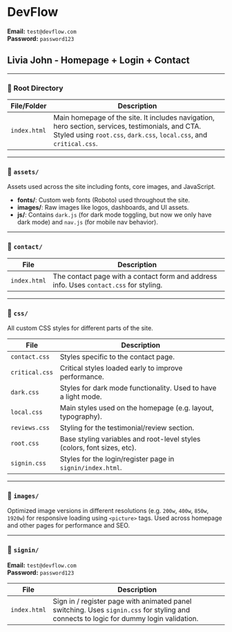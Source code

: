 # DevFlow

**Email:** `test@devflow.com`  
**Password:** `password123`

## Livia John - Homepage + Login + Contact 

---

### 🔹 Root Directory

| File/Folder        | Description |
|--------------------|-------------|
| `index.html`       | Main homepage of the site. It includes navigation, hero section, services, testimonials, and CTA. Styled using `root.css`, `dark.css`, `local.css`, and `critical.css`. |

---

### 📁 `assets/`

Assets used across the site including fonts, core images, and JavaScript.

- **fonts/**: Custom web fonts (Roboto) used throughout the site.
- **images/**: Raw images like logos, dashboards, and UI assets.
- **js/**: Contains `dark.js` (for dark mode toggling, but now we only have dark mode) and `nav.js` (for mobile nav behavior).

---

### 📁 `contact/`

| File               | Description |
|--------------------|-------------|
| `index.html`       | The contact page with a contact form and address info. Uses `contact.css` for styling. |

---

### 📁 `css/`

All custom CSS styles for different parts of the site.

| File               | Description |
|--------------------|-------------|
| `contact.css`      | Styles specific to the contact page. |
| `critical.css`     | Critical styles loaded early to improve performance. |
| `dark.css`         | Styles for dark mode functionality. Used to have a light mode.|
| `local.css`        | Main styles used on the homepage (e.g. layout, typography). |
| `reviews.css`      | Styling for the testimonial/review section. |
| `root.css`         | Base styling variables and root-level styles (colors, font sizes, etc). |
| `signin.css`       | Styles for the login/register page in `signin/index.html`. |

---

### 📁 `images/`

Optimized image versions in different resolutions (e.g. `200w`, `400w`, `850w`, `1920w`) for responsive loading using `<picture>` tags. Used across homepage and other pages for performance and SEO.

---

### 📁 `signin/`


**Email:** `test@devflow.com`  
**Password:** `password123`



| File               | Description |
|--------------------|-------------|
| `index.html`       | Sign in / register page with animated panel switching. Uses `signin.css` for styling and connects to logic for dummy login validation. |